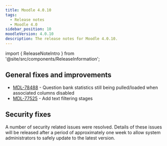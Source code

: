 ```yaml
---
title: Moodle 4.0.10
tags:
  - Release notes
  - Moodle 4.0
sidebar_position: 10
moodleVersion: 4.0.10
description: The release notes for Moodle 4.0.10.
---
```


import { ReleaseNoteIntro } from '@site/src/components/ReleaseInformation';

<ReleaseNoteIntro releaseName={frontMatter.moodleVersion} />

## General fixes and improvements
<!-- cspell:disable -->
- [MDL-78488](https://tracker.moodle.org/browse/MDL-78488) - Question bank statistics still being pulled/loaded when associated columns disabled
- [MDL-77525](https://tracker.moodle.org/browse/MDL-77525) - Add text filtering stages
<!-- cspell:enable -->

## Security fixes

A number of security related issues were resolved. Details of these issues will be released after a period of approximately one week to allow system administrators to safely update to the latest version.
